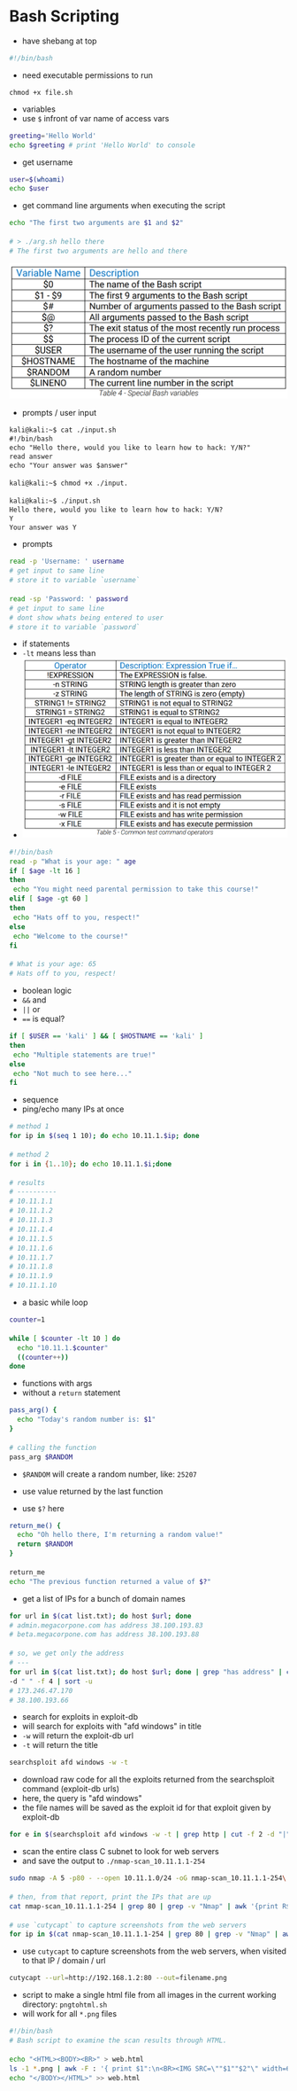 # Bash Scripting

- have shebang at top

```bash
#!/bin/bash
```

- need executable permissions to run

```
chmod +x file.sh
```

- variables
- use `$` infront of var name of access vars

```bash
greeting='Hello World'
echo $greeting # print 'Hello World' to console
```

- get username

```bash
user=$(whoami)
echo $user
```

- get command line arguments when executing the script

```bash
echo "The first two arguments are $1 and $2"

# > ./arg.sh hello there
# The first two arguments are hello and there
```

![alt text](image-1.png)

- prompts / user input

```
kali@kali:~$ cat ./input.sh
#!/bin/bash
echo "Hello there, would you like to learn how to hack: Y/N?"
read answer
echo "Your answer was $answer"

kali@kali:~$ chmod +x ./input.

kali@kali:~$ ./input.sh
Hello there, would you like to learn how to hack: Y/N?
Y
Your answer was Y
```

- prompts

```bash
read -p 'Username: ' username
# get input to same line
# store it to variable `username`

read -sp 'Password: ' password
# get input to same line
# dont show whats being entered to user
# store it to variable `password`
```

- if statements
- `-lt` means less than
- ![alt text](image-2.png)

```bash
#!/bin/bash
read -p "What is your age: " age
if [ $age -lt 16 ]
then
 echo "You might need parental permission to take this course!"
elif [ $age -gt 60 ]
then
 echo "Hats off to you, respect!"
else
 echo "Welcome to the course!"
fi

# What is your age: 65
# Hats off to you, respect!
```

- boolean logic
- `&&` and
- `||` or
- `==` is equal?

```bash
if [ $USER == 'kali' ] && [ $HOSTNAME == 'kali' ]
then
 echo "Multiple statements are true!"
else
 echo "Not much to see here..."
fi
```

- sequence
- ping/echo many IPs at once

```bash
# method 1
for ip in $(seq 1 10); do echo 10.11.1.$ip; done

# method 2
for i in {1..10}; do echo 10.11.1.$i;done

# results
# ----------
# 10.11.1.1
# 10.11.1.2
# 10.11.1.3
# 10.11.1.4
# 10.11.1.5
# 10.11.1.6
# 10.11.1.7
# 10.11.1.8
# 10.11.1.9
# 10.11.1.10
```

- a basic while loop

```bash
counter=1

while [ $counter -lt 10 ] do
  echo "10.11.1.$counter"
  ((counter++))
done
```

- functions with args
- without a `return` statement

```bash
pass_arg() {
  echo "Today's random number is: $1"
}

# calling the function
pass_arg $RANDOM
```

- `$RANDOM` will create a random number, like: `25207`

- use value returned by the last function
- use `$?` here

```bash
return_me() {
  echo "Oh hello there, I'm returning a random value!"
  return $RANDOM
}

return_me
echo "The previous function returned a value of $?"
```

- get a list of IPs for a bunch of domain names

```bash
for url in $(cat list.txt); do host $url; done
# admin.megacorpone.com has address 38.100.193.83
# beta.megacorpone.com has address 38.100.193.88

# so, we get only the address
# ---
for url in $(cat list.txt); do host $url; done | grep "has address" | cut
-d " " -f 4 | sort -u
# 173.246.47.170
# 38.100.193.66
```

- search for exploits in exploit-db
- will search for exploits with "afd windows" in title
- `-w` will return the exploit-db url
- `-t` will return the title

```bash
searchsploit afd windows -w -t
```

- download raw code for all the exploits returned from the searchsploit command (exploit-db urls)
- here, the query is "afd windows"
- the file names will be saved as the exploit id for that exploit given by exploit-db

```bash
for e in $(searchsploit afd windows -w -t | grep http | cut -f 2 -d "|"); do exp_name=$(echo $e | cut -d "/" -f 5) && url=$(echo $e | sed 's/exploits/raw/') && wget -q --no-check-certificate $url -O $exp_name; done
```

- scan the entire class C subnet to look for web servers
- and save the output to `./nmap-scan_10.11.1.1-254`

```bash
sudo nmap -A 5 -p80 - --open 10.11.1.0/24 -oG nmap-scan_10.11.1.1-254\

# then, from that report, print the IPs that are up
cat nmap-scan_10.11.1.1-254 | grep 80 | grep -v "Nmap" | awk '{print R$2}'

# use `cutycapt` to capture screenshots from the web servers
for ip in $(cat nmap-scan_10.11.1.1-254 | grep 80 | grep -v "Nmap" | awk '{print $2}'); do cutycapt --url=$ip --out=$ip.png;done
```

- use `cutycapt` to capture screenshots from the web servers, when visited to that IP / domain / url

```bash
cutycapt --url=http://192.168.1.2:80 --out=filename.png
```

- script to make a single html file from all images in the current working directory: `pngtohtml.sh`
- will work for all `*.png` files

```bash
#!/bin/bash
# Bash script to examine the scan results through HTML.

echo "<HTML><BODY><BR>" > web.html
ls -1 *.png | awk -F : '{ print $1":\n<BR><IMG SRC=\""$1""$2"\" width=600><BR>"}' >> web.html
echo "</BODY></HTML>" >> web.html
```
